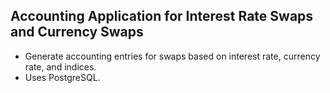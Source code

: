 ## Accounting Application for Interest Rate Swaps and Currency Swaps
* Generate accounting entries for swaps based on interest rate, currency rate, and indices.
* Uses PostgreSQL.